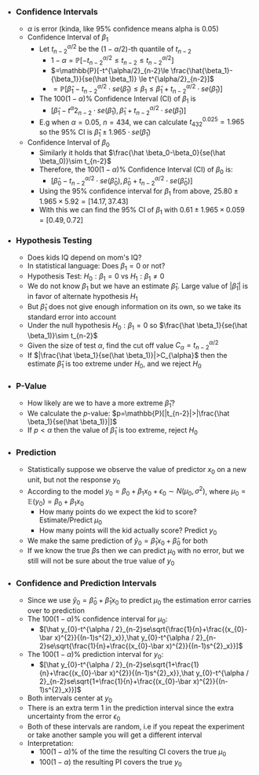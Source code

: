 
- ### Confidence Intervals
	- $\alpha$ is error (kinda, like $95$% confidence means alpha is $0.05$)
	- Confidence Interval of $\beta_1$
		- Let $t^{\alpha / 2}_{n-2}$ be the $(1-\alpha/2)$-th quantile of $t_{n-2}$
			- $1-\alpha = \mathbb{P}[-t^{\alpha/2}_{n-2}\le t_{n-2} \le t^{\alpha/2}_{n-2}]$
			- $=\mathbb{P}[-t^{\alpha/2}_{n-2}\le \frac{\hat{\beta_1}-{\beta_1}}{se(\hat \beta_1)} \le t^{\alpha/2}_{n-2}]$
			- $=\mathbb{P}[\hat \beta_{1} -t^{\alpha/2}_{n-2}\cdot se(\hat \beta_1)\le\beta_{1} \le \hat\beta_{1}+t^{\alpha/2}_{n-2}\cdot se(\hat \beta_1)]$
		- The $100(1-\alpha)$% Confidence Interval (CI) of $\beta_1$ is
			- $[\hat \beta_{1} - t^{\alpha}{2}_{n-2}\cdot se(\hat \beta_1),\hat\beta_1+t^{\alpha/2}_{n-2}\cdot se(\hat \beta_1)]$
		- E.g when $\alpha=0.05$, $n=434$, we can calculate $t^{0.025}_{432}=1.965$ so the $95$% CI is $\hat\beta_{1}\pm 1.965\cdot se(\hat\beta_1)$
	- Confidence Interval of $\beta_0$
		- Similarly it holds that $\frac{\hat \beta_0-\beta_0}{se(\hat \beta_0)}\sim t_{n-2}$ 
		- Therefore, the $100(1-\alpha)$% Confidence Interval (CI) of $\beta_0$ is:
			- $[\hat \beta_0-t^{\alpha/2}_{n-2}\cdot se(\hat \beta_0),\hat\beta_0+t^{\alpha/2}_{n-2}\cdot se(\hat \beta_0)]$
		- Using the $95$% confidence interval for $\beta_1$ from above, $25.80\pm 1.965\times5.92=[14.17,37.43]$
		- With this we can find the 95% CI of $\beta_1$ with $0.61\pm1.965\times0.059=[0.49,0.72]$

- ### Hypothesis Testing
	- Does kids IQ depend on mom's IQ?
	- In statistical language: Does $\beta_1=0$ or not?
	- Hypothesis Test: $H_0:\beta_1=0$ vs $H_1:\beta_1\ne0$
	- We do not know $\beta_1$ but we have an estimate $\hat \beta_1$. Large value of $|\hat \beta_1|$ is in favor of alternate hypothesis $H_1$
	- But $\hat \beta_1$ does not give enough information on its own, so we take its standard error into account
	- Under the null hypothesis $H_0:\beta_1=0$ so $\frac{\hat \beta_1}{se(\hat \beta_1)}\sim t_{n-2}$
	- Given the size of test $\alpha$, find the cut off value $C_{\alpha}=t^{\alpha / 2}_{n-2}$
	- If $|\frac{\hat \beta_1}{se(\hat \beta_1)}|>C_{\alpha}$ then the estimate $\hat \beta_1$ is too extreme under $H_0$, and we reject $H_0$

- ### P-Value
	- How likely are we to have a more extreme $\hat \beta_1$?
	- We calculate the $p$-value: $p=\mathbb{P}[|t_{n-2}|>|\frac{\hat \beta_1}{se(\hat \beta_1)}|]$
	- If $p<\alpha$ then the value of $\hat \beta_1$ is too extreme, reject $H_0$

- ### Prediction
	- Statistically suppose we observe the value of predictor $x_{0}$ on a new unit, but not the response $y_0$
	- According to the model $y_0=\beta_0+\beta_1x_0+\epsilon_{0} \sim N(\mu_{0},\sigma^{2})$, where $\mu_0=\mathbb{E}(y_0)=\beta_0+\beta_1x_0$
		- How many points do we expect the kid to score? Estimate/Predict $\mu_0$
		- How many points will the kid actually score? Predict $y_0$
	- We make the same prediction of $\hat y_{0}=\hat \beta_{1}x_{0} + \hat \beta_0$ for both
	- If we know the true $\beta$s then we can predict $\mu_0$ with no error, but we still will not be sure about the true value of $y_0$

- ### Confidence and Prediction Intervals
	- Since we use $\hat y_{0}=\hat \beta_{0}+\hat \beta_{1}x_0$ to predict $\mu_0$ the estimation error carries over to prediction
	- The $100(1-\alpha)$% confidence interval for $\mu_0$:
		- $[\hat y_{0}-t^{\alpha / 2}_{n-2}se\sqrt{\frac{1}{n}+\frac{(x_{0}-\bar x)^{2}}{(n-1)s^{2}_x}},\hat y_{0}-t^{\alpha / 2}_{n-2}se\sqrt{\frac{1}{n}+\frac{(x_{0}-\bar x)^{2}}{(n-1)s^{2}_x}}]$
	- The $100(1-\alpha)$% prediction interval for $y_0$:
		- $[\hat y_{0}-t^{\alpha / 2}_{n-2}se\sqrt{1+\frac{1}{n}+\frac{(x_{0}-\bar x)^{2}}{(n-1)s^{2}_x}},\hat y_{0}-t^{\alpha / 2}_{n-2}se\sqrt{1+\frac{1}{n}+\frac{(x_{0}-\bar x)^{2}}{(n-1)s^{2}_x}}]$
	- Both intervals center at $y_{0}$
	- There is an extra term $1$ in the prediction interval since the extra uncertainty from the error $\epsilon_0$
	- Both of these intervals are random, i.e if you repeat the experiment or take another sample you will get a different interval
	- Interpretation:
		- $100(1-\alpha)$% of the time the resulting CI covers the true $\mu_0$
		- $100(1-\alpha)$ the resulting PI covers the true $y_0$